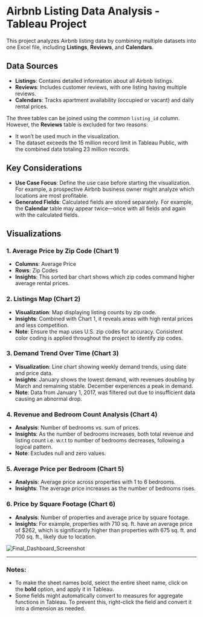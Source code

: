 # Airbnb Listing Data Analysis - Tableau Project

This project analyzes Airbnb listing data by combining multiple datasets into one Excel file, including **Listings**, **Reviews**, and **Calendars**.

## Data Sources
- **Listings**: Contains detailed information about all Airbnb listings.
- **Reviews**: Includes customer reviews, with one listing having multiple reviews.
- **Calendars**: Tracks apartment availability (occupied or vacant) and daily rental prices.

The three tables can be joined using the common `listing_id` column. However, the **Reviews** table is excluded for two reasons:
- It won’t be used much in the visualization.
- The dataset exceeds the 15 million record limit in Tableau Public, with the combined data totaling 23 million records.

## Key Considerations
- **Use Case Focus**: Define the use case before starting the visualization. For example, a prospective Airbnb business owner might analyze which locations are most profitable.
- **Generated Fields**: Calculated fields are stored separately. For example, the **Calendar** table may appear twice—once with all fields and again with the calculated fields.

## Visualizations

### 1. Average Price by Zip Code (Chart 1)
   - **Columns**: Average Price  
   - **Rows**: Zip Codes  
   - **Insights**: This sorted bar chart shows which zip codes command higher average rental prices.

### 2. Listings Map (Chart 2)
   - **Visualization**: Map displaying listing counts by zip code.  
   - **Insights**: Combined with Chart 1, it reveals areas with high rental prices and less competition.  
   - **Note**: Ensure the map uses U.S. zip codes for accuracy. Consistent color coding is applied throughout the project to identify zip codes.

### 3. Demand Trend Over Time (Chart 3)
   - **Visualization**: Line chart showing weekly demand trends, using date and price data.  
   - **Insights**: January shows the lowest demand, with revenues doubling by March and remaining stable. December experiences a peak in demand.  
   - **Note**: Data from January 1, 2017, was filtered out due to insufficient data causing an abnormal drop.

### 4. Revenue and Bedroom Count Analysis (Chart 4)
   - **Analysis**: Number of bedrooms vs. sum of prices.  
   - **Insights**: As the number of bedrooms increases, both total revenue and listing count i.e. w.r.t to number of bedrooms decreases, following a logical pattern.  
   - **Note**: Excludes null and zero values.

### 5. Average Price per Bedroom (Chart 5)
   - **Analysis**: Average price across properties with 1 to 6 bedrooms.  
   - **Insights**: The average price increases as the number of bedrooms rises.

### 6. Price by Square Footage (Chart 6)
   - **Analysis**: Number of properties and average price by square footage.  
   - **Insights**: For example, properties with 710 sq. ft. have an average price of $262, which is significantly higher than properties with 675 sq. ft. and 700 sq. ft., likely due to location.

![Final_Dashboard_Screenshot](https://github.com/user-attachments/assets/4fbc9bca-c6f3-4156-a025-bef5a5382555)

---

### Notes:
- To make the sheet names bold, select the entire sheet name, click on the **bold** option, and apply it in Tableau.
- Some fields might automatically convert to measures for aggregate functions in Tableau. To prevent this, right-click the field and convert it into a dimension as needed.

